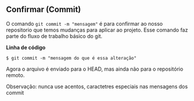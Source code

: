## Confirmar (Commit)

O comando `git commit -m "mensagem"` é para confirmar ao nosso repositorio que temos mudanças para aplicar ao projeto. Esse comando faz parte do fluxo de trabalho básico do git.

**Linha de código**
```
$ git commit -m "mensagem do que é essa alteração"
```

Agora o arquivo é enviado para o HEAD, mas ainda não para o repositório remoto.

Observação: nunca use acentos, caractetres especiais nas mensagens dos commit